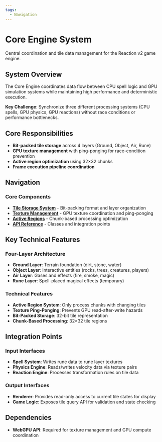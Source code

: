 ```yaml
---
tags:
  - Navigation
---
```


# Core Engine System

Central coordination and tile data management for the Reaction v2 game engine.

## System Overview

The Core Engine coordinates data flow between CPU spell logic and GPU simulation systems while maintaining high performance and deterministic execution.

**Key Challenge**: Synchronize three different processing systems (CPU spells, GPU physics, GPU reactions) without race conditions or performance bottlenecks.

## Core Responsibilities

- **Bit-packed tile storage** across 4 layers (Ground, Object, Air, Rune)
- **GPU texture management** with ping-ponging for race-condition prevention  
- **Active region optimization** using 32×32 chunks
- **Frame execution pipeline coordination**

## Navigation

### Core Components
- [**Tile Storage System**](tile-storage.md) - Bit-packing format and layer organization
- [**Texture Management**](texture-management.md) - GPU texture coordination and ping-ponging
- [**Active Regions**](active-regions.md) - Chunk-based processing optimization
- [**API Reference**](api-reference.md) - Classes and integration points

## Key Technical Features

### Four-Layer Architecture
- **Ground Layer**: Terrain foundation (dirt, stone, water)
- **Object Layer**: Interactive entities (rocks, trees, creatures, players)
- **Air Layer**: Gases and effects (fire, smoke, magic)  
- **Rune Layer**: Spell-placed magical effects (temporary)

### Technical Features
- **Active Region System**: Only process chunks with changing tiles
- **Texture Ping-Ponging**: Prevents GPU read-after-write hazards
- **Bit-Packed Storage**: 32-bit tile representation
- **Chunk-Based Processing**: 32×32 tile regions

## Integration Points

### Input Interfaces
- **Spell System**: Writes rune data to rune layer textures
- **Physics Engine**: Reads/writes velocity data via texture pairs
- **Reaction Engine**: Processes transformation rules on tile data

### Output Interfaces  
- **Renderer**: Provides read-only access to current tile states for display
- **Game Logic**: Exposes tile query API for validation and state checking

## Dependencies
- **WebGPU API**: Required for texture management and GPU compute coordination